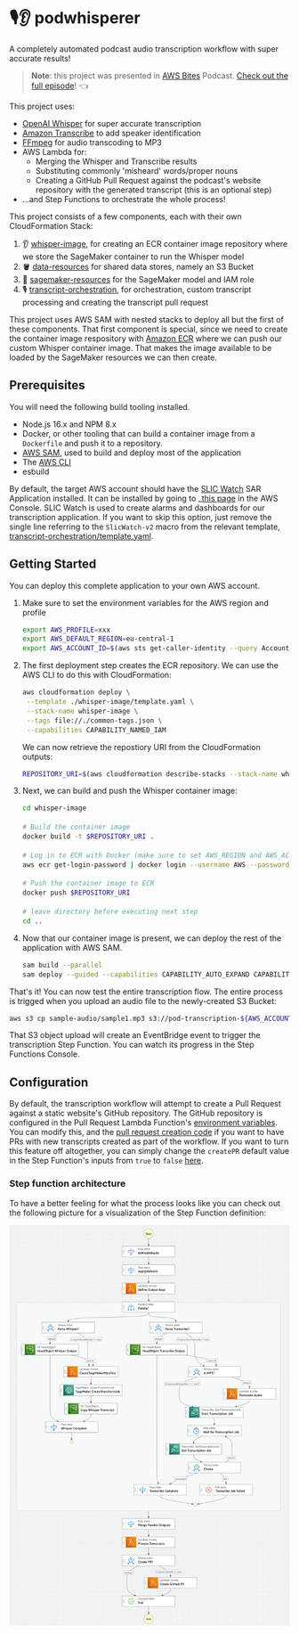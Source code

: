 # 🎙👂 podwhisperer

A completely automated podcast audio transcription workflow with super accurate results!

> **Note**: this project was presented in [AWS Bites](https://awsbites.com/) Podcast. [Check out the full episode](https://awsbites.com/63-how-to-automate-transcripts-with-amazon-transcribe-and-openai-whisper/)! 👈

This project uses:

- [OpenAI Whisper](https://github.com/openai/whisper) for super accurate transcription
- [Amazon Transcribe](https://aws.amazon.com/transcribe/) to add speaker identification
- [FFmpeg](https://ffmpeg.org/) for audio transcoding to MP3
- AWS Lambda for:
  - Merging the Whisper and Transcribe results
  - Substituting commonly 'misheard' words/proper nouns
  - Creating a GitHub Pull Request against the podcast's website repository with the generated transcript (this is an optional step)
- ...and Step Functions to orchestrate the whole process!

This project consists of a few components, each with their own CloudFormation Stack:

1. 👂 [whisper-image](./whisper-image), for creating an ECR container image repository where we store the SageMaker container to run the Whisper model
2. 🪣 [data-resources](./data-resources) for shared data stores, namely an S3 Bucket
3. 🧠 [sagemaker-resources](./sagemaker-resources) for the SageMaker model and IAM role
4. 🎙 [transcript-orchestration](./transcript-orchestration), for orchestration, custom transcript processing and creating the transcript pull request

This project uses AWS SAM with nested stacks to deploy all but the first of these components. That first component is special, since we need to create the container image respository with [Amazon ECR](https://aws.amazon.com/ecr/) where we can push our custom Whisper container image. That makes the image available to be loaded by the SageMaker resources we can then create.

## Prerequisites

You will need the following build tooling installed.
- Node.js 16.x and NPM 8.x
- Docker, or other tooling that can build a container image from a `Dockerfile` and push it to a repository.
- [AWS SAM](https://aws.amazon.com/serverless/sam/), used to build and deploy most of the application
- The [AWS CLI](https://docs.aws.amazon.com/cli/latest/userguide/getting-started-install.html)
- esbuild

By default, the target AWS account should have the [SLIC Watch](https://github.com/fourTheorem/slic-watch) SAR Application installed. It can be installed by going to _[this page](https://serverlessrepo.aws.amazon.com/applications/eu-west-1/949339270388/slic-watch-app) in the AWS Console. SLIC Watch is used to create alarms and dashboards for our transcription application. If you want to skip this option, just remove the single line referring to the `SlicWatch-v2` macro from the relevant template, [transcript-orchestration/template.yaml](https://github.com/fourTheorem/podwhisperer/blob/cc73c5d4d52dc01f2249a032a9e2186012e24201/transcript-orchestration/template.yaml#L4).

## Getting Started

You can deploy this complete application to your own AWS account.

1. Make sure to set the environment variables for the AWS region and profile

   ```bash
   export AWS_PROFILE=xxx
   export AWS_DEFAULT_REGION=eu-central-1
   export AWS_ACCOUNT_ID=$(aws sts get-caller-identity --query Account --output text)
   ```

2. The first deployment step creates the ECR repository. We can use the AWS CLI to do this with CloudFormation:

   ```bash
   aws cloudformation deploy \
    --template ./whisper-image/template.yaml \
    --stack-name whisper-image \
    --tags file://./common-tags.json \
    --capabilities CAPABILITY_NAMED_IAM 
   ```

   We can now retrieve the repostiory URI from the CloudFormation outputs:

   ```bash
   REPOSITORY_URI=$(aws cloudformation describe-stacks --stack-name whisper-image --query "Stacks[0].Outputs[?ExportName=='whisper-model-image-repository-uri'].OutputValue" --output text)
   ```

3. Next, we can build and push the Whisper container image:

   ```bash
   cd whisper-image

   # Build the container image
   docker build -t $REPOSITORY_URI .

   # Log in to ECR with Docker (make sure to set AWS_REGION and AWS_ACCCOUNT_ID)
   aws ecr get-login-password | docker login --username AWS --password-stdin $AWS_ACCOUNT_ID.dkr.ecr.$AWS_DEFAULT_REGION.amazonaws.com

   # Push the container image to ECR
   docker push $REPOSITORY_URI

   # leave directory before executing next step
   cd ..
   ```

4. Now that our container image is present, we can deploy the rest of the application with AWS SAM.

   ```bash
   sam build --parallel
   sam deploy --guided --capabilities CAPABILITY_AUTO_EXPAND CAPABILITY_IAM  # It should be sufficient to accept all defaults when prompted
   ```

That's it! You can now test the entire transcription flow. The entire process is trigged when you upload an audio file to the newly-created S3 Bucket:

```bash
aws s3 cp sample-audio/sample1.mp3 s3://pod-transcription-${AWS_ACCOUNT_ID}-${AWS_REGION}/audio/sample1.mp3
```

That S3 object upload will create an EventBridge event to trigger the transcription Step Function. You can watch its progress in the Step Functions Console.

## Configuration

By default, the transcription workflow will attempt to create a Pull Request against a static website's GitHub repository. The GitHub repository is configured in the Pull Request Lambda Function's [environment variables](https://github.com/fourTheorem/podwhisperer/blob/cc73c5d4d52dc01f2249a032a9e2186012e24201/transcript-orchestration/template.yaml#L230). You can modify this, and the [pull request creation code](https://github.com/fourTheorem/podwhisperer/blob/main/transcript-orchestration/functions/pull-request/app.ts) if you want to have PRs with new transcripts created as part of the workflow.
If you want to turn this feature off altogether, you can simply change the `createPR` default value in the Step Function's inputs from `true` to `false` [here](https://github.com/fourTheorem/podwhisperer/blob/cc73c5d4d52dc01f2249a032a9e2186012e24201/transcript-orchestration/statemachine/transcription-step-function.asl.json#L12).

### Step function architecture

To have a better feeling for what the process looks like you can check out the following picture for a visualization of the Step Function definition:

[![Overview of the step function](/docs/step-function-overview.png)](/docs/step-function-overview.png)
